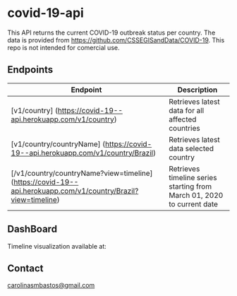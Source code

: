 # covid-19-api

This API returns the current COVID-19 outbreak status per country.
The data is provided from https://github.com/CSSEGISandData/COVID-19. 
This repo is not intended for comercial use.

## Endpoints

| Endpoint  | Description |
| ------------- | ------------- |
| [v1/country] (https://covid-19--api.herokuapp.com/v1/country)  | Retrieves latest data for all affected countries  |
| [v1/country/countryName] (https://covid-19--api.herokuapp.com/v1/country/Brazil)  | Retrieves latest data selected country  |
| [/v1/country/countryName?view=timeline] (https://covid-19--api.herokuapp.com/v1/country/Brazil?view=timeline) | Retrieves timeline series starting from March 01, 2020 to current date  |



## DashBoard

Timeline visualization available at:


## Contact

carolinasmbastos@gmail.com